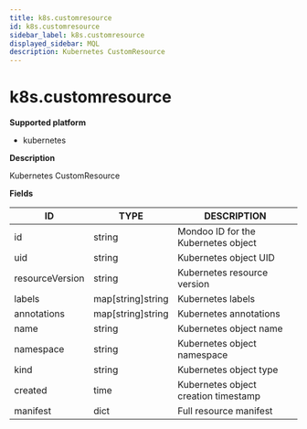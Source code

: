 ```yaml
---
title: k8s.customresource
id: k8s.customresource
sidebar_label: k8s.customresource
displayed_sidebar: MQL
description: Kubernetes CustomResource
---
```


# k8s.customresource

**Supported platform**

- kubernetes

**Description**

Kubernetes CustomResource

**Fields**

| ID              | TYPE              | DESCRIPTION                          |
| --------------- | ----------------- | ------------------------------------ |
| id              | string            | Mondoo ID for the Kubernetes object  |
| uid             | string            | Kubernetes object UID                |
| resourceVersion | string            | Kubernetes resource version          |
| labels          | map[string]string | Kubernetes labels                    |
| annotations     | map[string]string | Kubernetes annotations               |
| name            | string            | Kubernetes object name               |
| namespace       | string            | Kubernetes object namespace          |
| kind            | string            | Kubernetes object type               |
| created         | time              | Kubernetes object creation timestamp |
| manifest        | dict              | Full resource manifest               |
